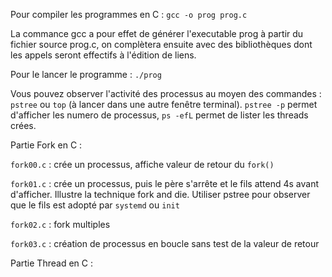 Pour compiler les programmes en C : `gcc -o prog prog.c`

La commance gcc a pour effet de générer l'executable prog à partir du fichier source prog.c, on complètera ensuite avec des bibliothèques dont les appels seront effectifs à l'édition de liens.

Pour le lancer le programme : `./prog`

Vous pouvez observer l'activité des processus au moyen des commandes : `pstree` ou `top` (à lancer dans une autre fenêtre terminal). `pstree -p` permet d'afficher les numero de processus, `ps -efL` permet de lister les threads crées.

Partie Fork en C :

`fork00.c` :  crée un processus, affiche valeur de retour du `fork()`

`fork01.c` :  crée un processus, puis le père s'arrête et le fils attend 4s avant d'afficher. 
                Illustre la technique fork and die. Utiliser pstree pour observer que le fils est adopté par `systemd` ou `init`

`fork02.c` : fork multiples

`fork03.c` : création  de processus en boucle sans test de la valeur de retour

Partie Thread en C :
